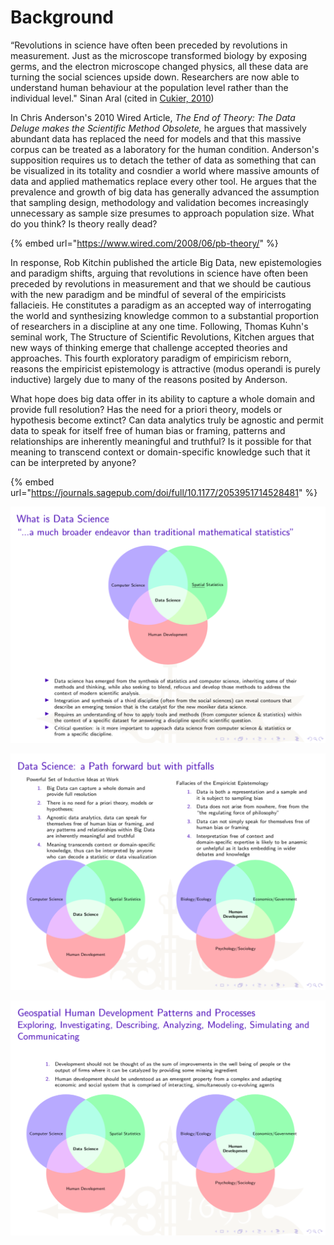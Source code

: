 # Background

“Revolutions in science have often been preceded by revolutions in measurement.  Just as the microscope transformed biology by exposing germs, and the electron microscope changed physics, all these data are turning the social sciences upside down.  Researchers are now able to understand human behaviour at the population level rather than the individual level."  Sinan Aral \(cited in [Cukier, 2010](https://www.economist.com/special-report/2010/02/27/data-data-everywhere)\)

In Chris Anderson's 2010 Wired Article, _The End of Theory: The Data Deluge makes the Scientific Method Obsolete,_ he argues that massively abundant data has replaced the need for models and that this massive corpus can be treated as a laboratory for the human condition.  Anderson's supposition requires us to detach the tether of data as something that can be visualized in its totality and cosndier a world where massive amounts of data and applied mathematics replace every other tool.  He argues that the prevalence and growth of big data has generally advanced the assumption that sampling design, methodology and validation becomes increasingly unnecessary as sample size presumes to approach population size.  What do you think?  Is theory really dead?

{% embed url="https://www.wired.com/2008/06/pb-theory/" %}

In response, Rob Kitchin published the article Big Data, new epistemologies and paradigm shifts, arguing that revolutions in science have often been preceded by revolutions in measurement and that we should be cautious with the new paradigm and be mindful of several of the empiricists fallacieis.  He constitutes a paradigm as an accepted way of interrogating the world and synthesizing knowledge common to a substantial proportion of researchers in a discipline at any one time. Following, Thomas Kuhn's seminal work, The Structure of Scientific Revolutions, Kitchen argues that new ways of thinking emerge that challenge accepted theories and approaches.  This fourth exploratory paradigm of empiricism reborn, reasons the empiricist epistemology is attractive \(modus operandi is purely inductive\) largely due to many of the reasons posited by Anderson.

What hope does big data offer in its ability to capture a whole domain and provide full resolution?  Has the need for a priori theory, models or hypothesis become extinct?  Can data analytics truly be agnostic and permit data to speak for itself free of human bias or framing, patterns and relationships are inherently meaningful and truthful?  Is it possible for that meaning to transcend context or domain-specific knowledge such that it can be interpreted by anyone?

{% embed url="https://journals.sagepub.com/doi/full/10.1177/2053951714528481" %}



![](../.gitbook/assets/screen-shot-2019-10-23-at-8.49.54-pm.png)



![](../.gitbook/assets/screen-shot-2019-10-23-at-8.51.05-pm.png)



![](../.gitbook/assets/screen-shot-2019-10-23-at-8.50.33-pm.png)

